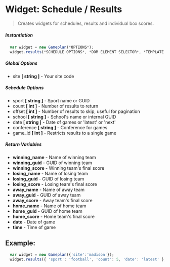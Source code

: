 # Widget: Schedule / Results
> Creates widgets for schedules, results and individual box scores.

##### Instantiation
```javascript
  var widget = new Gameplan(*OPTIONS*);
  widget.results(*SCHEDULE OPTIONS*, *DOM ELEMENT SELECTOR*, *TEMPLATE CODE*);
```

##### Global Options
- site **[ string ]** - Your site code

##### Schedule Options
- sport **[ string ]** - Sport name or GUID
- count **[ int ]** - Number of results to return
- offset **[ int ]** - Number of results to skip, useful for pagination
- school **[ string ]** - School's name or internal GUID
- date **[ string ]** - Date of games or 'latest' or 'next'
- conference **[ string ]** - Conference for games
- game_id **[ int ]** - Restricts results to a single game


##### Return Variables
- **winning_name** - Name of winning team
- **winning_guid** - GUID of winning team
- **winning_score** - Winning team's final score
- **losing_name** - Name of losing team
- **losing_guid** - GUID of losing team
- **losing_score** - Losing team's final score
- **away_name** - Name of away team
- **away_guid** - GUID of away team
- **away_score** - Away team's final score
- **home_name** - Name of home team
- **home_guid** - GUID of home team
- **home_score** - Home team's final score
- **date** - Date of game
- **time** - Time of game

## Example:
```javascript
  var widget = new Gameplan({'site':'madison'});
  widget.results({ 'sport': 'football', 'count': 5, 'date': 'latest' }, '#myElement', "<h2>Latest Results</h2><table>{{items.each}}<tr><td><a href='http://madison.pointslocal.com/scores/{{game_id}}'>{{winner_name}} {{winner_score}}, {{loser_name}} {{loser_score}}</a></td></tr>{{/items.each}}</table>");
```